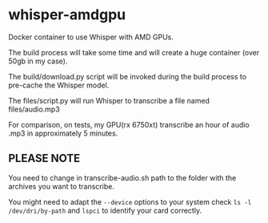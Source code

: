 # whisper-amdgpu

Docker container to use Whisper with AMD GPUs.

The build process will take some time and will create a huge container (over 50gb in my case).

The build/download.py script will be invoked during the build process to pre-cache the Whisper model.

The files/script.py will run Whisper to transcribe a file named files/audio.mp3

For comparison, on tests, my GPU(rx 6750xt) transcribe an hour of audio .mp3 in approximately 5 minutes.

## PLEASE NOTE

You need to change in transcribe-audio.sh path to the folder with the archives you want to transcribe.

You might need to adapt the `--device` options to your system check `ls -l /dev/dri/by-path` and `lspci` to identify your card correctly.
